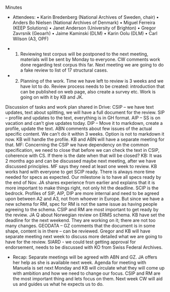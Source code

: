 Minutes 

- Attendees: 
•	Karin Bredenberg (National Archives of Sweden, chair)
•	Anders Bo Nielsen (National Archives of Denmark)
•	Miguel Ferreira (KEEP Solutions)
•	Janet Anderson (University of Brighton)
•	Gregor Zavrsnik (Geoarh)
•	Jaime Kaminski (DLM)
•	Karin Oolu (DLM)
•	Carl Wilson (A3, OPF)


- 1. Reviewing test corpus will be postponed to the next meeting, materials will be sent by Monday to everyone. CW comments work done regarding test corpus this far. Next meeting we are going to do a fake review to list of 17 structural cases. 

- 2. Planning of the work. Time we have left to review is 3 weeks and we have lot to do. 
Review process needs to be created: introduction that can be published on web page, also create a survey etc. Work is going on with it by KB and JK.

Discussion of tasks and work plan shared in Drive:
CSIP – we have text updates, text about splitting, we will have a full document for the review.
SIP – profile and updates to the text, everything is in GH format.
AIP – SS is on vacation and can’t give updates today. 
DIP – Move it to markdown, create a profile, update the text. ABN comments about few issues of the actual specific content. We can’t do it within 3 weeks. Option is not to markdown it now. KB will handle the profile. KB and ABN will have a separate meeting for that. 
MF: Concerning the CSIP we have dependency on the common specification, we need to close that before we can check the text in CSIP, coherence with CS. If there is the date when that will be closed? KB: It was 2 months ago and can be discussed maybe next meeting, after we have discussed principles. MF says they need at least one week to review. KB works hard with everyone to get SCIP ready. There is always more time needed for specs as expected. Our milestone is to have all specs ready by the end of Nov. JA shares experience from earlier and explains that it is more important to make things right, not only hit the deadline. SCIP is the bedrock. Profiles of SIP, AIP, DIP are more internal and need to be agreed upon between A2 and A3, not from whoever in Europe. But since we have a new schema for RM, spec for RM is not the same issue as having people agreeing to the schema. CSIP and RM are most important to get ready by the review. 
JA Q about Norwegian review on ERMS schema. KB have set the deadline for the next weekend. They are working on it; there are not too many changes. 
GEODATA – GZ comments that the document is in some shape, content is in there – can be reviewed. Gregor and KB will have separate meeting next week to discuss more detailed what we are going to have for the review.
SIARD - we could test getting approval for endorsement, needs to be discussed with KO from Swiss Federal Archives. 

- Recap: Separate meetings will be agreed with ABN and GZ. JA offers her help as she is available next week. Agenda for meeting with Manuela is set next Monday and KB will circulate what they will come up with ambition and how we need to change our focus. CSIP and RM are the most important thing and lets focus on them. Next week CW will aid us and guides us what he expects us to do. 
